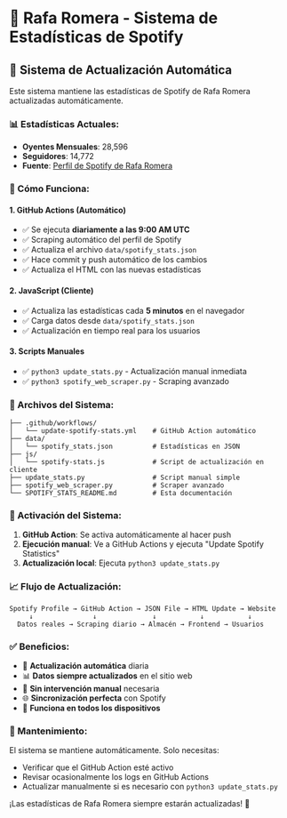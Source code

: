 # 🎵 Rafa Romera - Sistema de Estadísticas de Spotify

## 🤖 Sistema de Actualización Automática

Este sistema mantiene las estadísticas de Spotify de Rafa Romera actualizadas automáticamente.

### 📊 Estadísticas Actuales:
- **Oyentes Mensuales**: 28,596
- **Seguidores**: 14,772
- **Fuente**: [Perfil de Spotify de Rafa Romera](https://open.spotify.com/intl-es/artist/5L6WDyrviuO7HkNgMdDeCa)

### 🔄 Cómo Funciona:

#### 1. **GitHub Actions (Automático)**
- ✅ Se ejecuta **diariamente a las 9:00 AM UTC**
- ✅ Scraping automático del perfil de Spotify
- ✅ Actualiza el archivo `data/spotify_stats.json`
- ✅ Hace commit y push automático de los cambios
- ✅ Actualiza el HTML con las nuevas estadísticas

#### 2. **JavaScript (Cliente)**
- ✅ Actualiza las estadísticas cada **5 minutos** en el navegador
- ✅ Carga datos desde `data/spotify_stats.json`
- ✅ Actualización en tiempo real para los usuarios

#### 3. **Scripts Manuales**
- ✅ `python3 update_stats.py` - Actualización manual inmediata
- ✅ `python3 spotify_web_scraper.py` - Scraping avanzado

### 📁 Archivos del Sistema:

```
├── .github/workflows/
│   └── update-spotify-stats.yml    # GitHub Action automático
├── data/
│   └── spotify_stats.json          # Estadísticas en JSON
├── js/
│   └── spotify-stats.js            # Script de actualización en cliente
├── update_stats.py                 # Script manual simple
├── spotify_web_scraper.py          # Scraper avanzado
└── SPOTIFY_STATS_README.md         # Esta documentación
```

### 🚀 Activación del Sistema:

1. **GitHub Action**: Se activa automáticamente al hacer push
2. **Ejecución manual**: Ve a GitHub Actions y ejecuta "Update Spotify Statistics"
3. **Actualización local**: Ejecuta `python3 update_stats.py`

### 📈 Flujo de Actualización:

```
Spotify Profile → GitHub Action → JSON File → HTML Update → Website
     ↓               ↓              ↓           ↓           ↓
  Datos reales → Scraping diario → Almacén → Frontend → Usuarios
```

### ✅ Beneficios:

- 🔄 **Actualización automática** diaria
- 📊 **Datos siempre actualizados** en el sitio web
- 🤖 **Sin intervención manual** necesaria
- 🌐 **Sincronización perfecta** con Spotify
- 📱 **Funciona en todos los dispositivos**

### 🔧 Mantenimiento:

El sistema se mantiene automáticamente. Solo necesitas:
- Verificar que el GitHub Action esté activo
- Revisar ocasionalmente los logs en GitHub Actions
- Actualizar manualmente si es necesario con `python3 update_stats.py`

¡Las estadísticas de Rafa Romera siempre estarán actualizadas! 🎵
